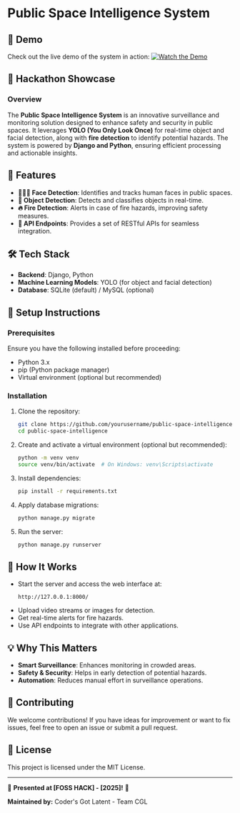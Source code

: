 # Public Space Intelligence System

## 🎥 Demo
Check out the live demo of the system in action:
[![Watch the Demo](https://img.youtube.com/vi/YOUR_VIDEO_ID/0.jpg)](https://www.youtube.com/watch?v=RopaSDdqSJ4)

## 🚀 Hackathon Showcase

### Overview
The **Public Space Intelligence System** is an innovative surveillance and monitoring solution designed to enhance safety and security in public spaces. It leverages **YOLO (You Only Look Once)** for real-time object and facial detection, along with **fire detection** to identify potential hazards. The system is powered by **Django and Python**, ensuring efficient processing and actionable insights.

## 🌟 Features

- **🧑‍🤝‍🧑 Face Detection**: Identifies and tracks human faces in public spaces.
- **🎯 Object Detection**: Detects and classifies objects in real-time.
- **🔥 Fire Detection**: Alerts in case of fire hazards, improving safety measures.
- **🔗 API Endpoints**: Provides a set of RESTful APIs for seamless integration.

## 🛠️ Tech Stack

- **Backend**: Django, Python
- **Machine Learning Models**: YOLO (for object and facial detection)
- **Database**: SQLite (default) / MySQL (optional)

## 🚀 Setup Instructions

### Prerequisites

Ensure you have the following installed before proceeding:

- Python 3.x
- pip (Python package manager)
- Virtual environment (optional but recommended)

### Installation

1. Clone the repository:

   ```sh
   git clone https://github.com/yourusername/public-space-intelligence.git
   cd public-space-intelligence
   ```

2. Create and activate a virtual environment (optional but recommended):

   ```sh
   python -m venv venv
   source venv/bin/activate  # On Windows: venv\Scripts\activate
   ```

3. Install dependencies:

   ```sh
   pip install -r requirements.txt
   ```

4. Apply database migrations:

   ```sh
   python manage.py migrate
   ```

5. Run the server:

   ```sh
   python manage.py runserver
   ```

## 🎯 How It Works

- Start the server and access the web interface at:
  ```
  http://127.0.0.1:8000/
  ```
- Upload video streams or images for detection.
- Get real-time alerts for fire hazards.
- Use API endpoints to integrate with other applications.

## 💡 Why This Matters
- **Smart Surveillance**: Enhances monitoring in crowded areas.
- **Safety & Security**: Helps in early detection of potential hazards.
- **Automation**: Reduces manual effort in surveillance operations.

## 🤝 Contributing

We welcome contributions! If you have ideas for improvement or want to fix issues, feel free to open an issue or submit a pull request.

## 📜 License

This project is licensed under the MIT License.

---

🎉 **Presented at [FOSS HACK] - [2025]!** 🎉

**Maintained by:** Coder's Got Latent - Team CGL

